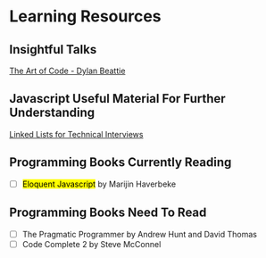 # Learning Resources

## Insightful Talks
[The Art of Code - Dylan Beattie](https://youtu.be/6avJHaC3C2U)


## Javascript Useful Material For Further Understanding
[Linked Lists for Technical Interviews](https://www.youtube.com/watch?v=Hj_rA0dhr2I)

## Programming Books Currently Reading 
- [ ] <mark>Eloquent Javascript</mark> by Marijin Haverbeke


## Programming Books Need To Read
- [ ] The Pragmatic Programmer by Andrew Hunt and David Thomas
- [ ] Code Complete 2 by Steve McConnel